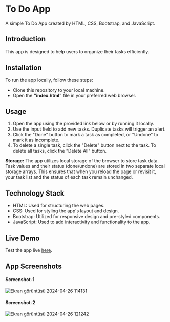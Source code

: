 <h1>To Do App </h1>
A simple To Do App created by HTML, CSS, Bootstrap, and JavaScript.

<h2>Introduction</h2>
This app is designed to help users to organize their tasks efficiently.

<h2>Installation</h2>
<p>To run the app locally, follow these steps:</p>
<ul>
  <li>Clone this repository to your local machine.</li>
  <li>Open the <strong>"index.html"</strong> file in your preferred web browser.</li>
</ul>

<h2>Usage</h2>
<ol>
  <li>Open the app using the provided link below or by running it locally.</li>
  <li>Use the input field to add new tasks. Duplicate tasks will trigger an alert.</li>
  <li>Click the "Done" button to mark a task as completed, or "Undone" to mark it as incomplete.</li>
  <li>To delete a single task, click the "Delete" button next to the task. To delete all tasks, click the "Delete All" button.</li>
</ol>
<strong>Storage:</strong>
The app utilizes local storage of the browser to store task data. Task values and their status (done/undone) are stored in two separate local storage arrays. 
This ensures that when you reload the page or revisit it, your task list and the status of each task remain unchanged.
<h2>Technology Stack</h2>
<ul>
  <li>HTML: Used for structuring the web pages.</li>
  <li>CSS: Used for styling the app's layout and design.</li>
  <li>Bootstrap: Utilized for responsive design and pre-styled components.</li>
  <li>JavaScript: Used to add interactivity and functionality to the app.</li>
</ul>

<h2>Live Demo</h2>
Test the app live <a href="https://suhacankilictodoapp.netlify.app" target="_blank">here</a>.

<h2>App Screenshots</h2>
<h4>Screenshot-1</h4>

![Ekran görüntüsü 2024-04-26 114131](https://github.com/suhakilic/todoapp/assets/136511554/00d10379-fb35-4c40-9a1d-cb39ee540e2f)
<h4>Screenshot-2</h4>

![Ekran görüntüsü 2024-04-26 121242](https://github.com/suhakilic/todoapp/assets/136511554/9a4e183b-3070-4894-a955-05ba7ddf2672)
